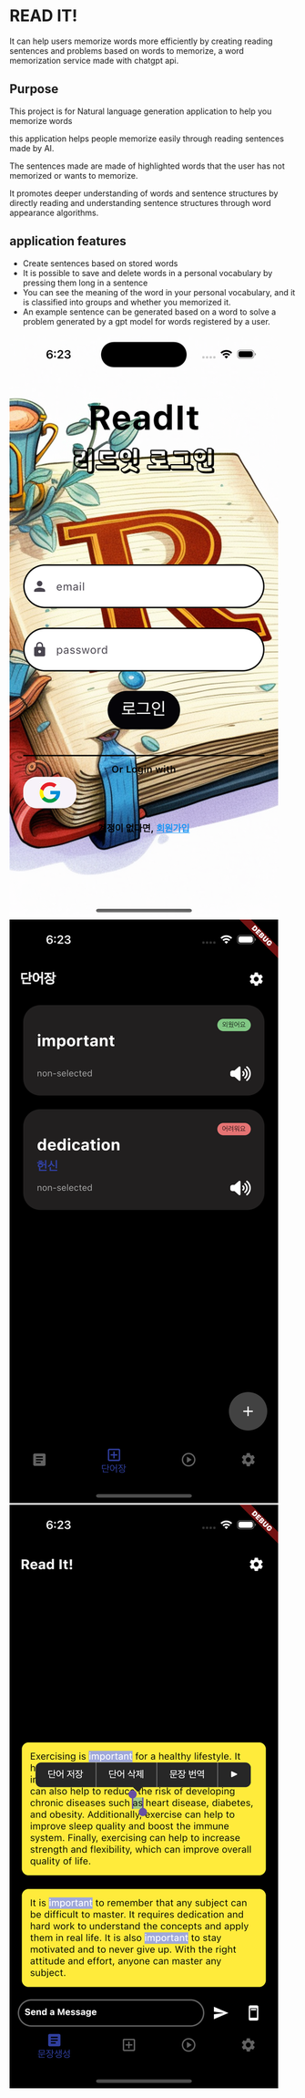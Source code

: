 # READ IT!

It can help users memorize words more efficiently by creating reading sentences and problems based on words to memorize, a word memorization service made with chatgpt api.


## Purpose

This project is for Natural language generation application to help you memorize words

this application helps people memorize easily through reading sentences made by AI.


The sentences made are made of highlighted words that the user has not memorized or wants to memorize.


It promotes deeper understanding of words and sentence structures by directly reading and understanding sentence structures through word appearance algorithms.

## application features
- Create sentences based on stored words
- It is possible to save and delete words in a personal vocabulary by pressing them long in a sentence
- You can see the meaning of the word in your personal vocabulary, and it is classified into groups and whether you memorized it.
- An example sentence can be generated based on a word to solve a problem generated by a gpt model for words registered by a user.
<img src = "images/login_page.png">
<img src = "images/wordpad_page.png">
<img src = "images/readit_page.png">
